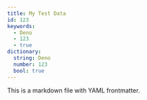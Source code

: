 ```yaml
---
title: My Test Data
id: 123
keywords:
  - Deno
  - 123
  - true
dictionary:
  string: Deno
  number: 123
  bool: true
---
```

This is a markdown file with YAML frontmatter.
